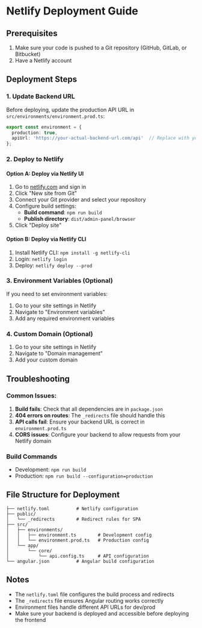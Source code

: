 # Netlify Deployment Guide

## Prerequisites
1. Make sure your code is pushed to a Git repository (GitHub, GitLab, or Bitbucket)
2. Have a Netlify account

## Deployment Steps

### 1. Update Backend URL
Before deploying, update the production API URL in `src/environments/environment.prod.ts`:
```typescript
export const environment = {
  production: true,
  apiUrl: 'https://your-actual-backend-url.com/api'  // Replace with your actual backend URL
};
```

### 2. Deploy to Netlify

#### Option A: Deploy via Netlify UI
1. Go to [netlify.com](https://netlify.com) and sign in
2. Click "New site from Git"
3. Connect your Git provider and select your repository
4. Configure build settings:
   - **Build command**: `npm run build`
   - **Publish directory**: `dist/admin-panel/browser`
5. Click "Deploy site"

#### Option B: Deploy via Netlify CLI
1. Install Netlify CLI: `npm install -g netlify-cli`
2. Login: `netlify login`
3. Deploy: `netlify deploy --prod`

### 3. Environment Variables (Optional)
If you need to set environment variables:
1. Go to your site settings in Netlify
2. Navigate to "Environment variables"
3. Add any required environment variables

### 4. Custom Domain (Optional)
1. Go to your site settings in Netlify
2. Navigate to "Domain management"
3. Add your custom domain

## Troubleshooting

### Common Issues:

1. **Build fails**: Check that all dependencies are in `package.json`
2. **404 errors on routes**: The `_redirects` file should handle this
3. **API calls fail**: Ensure your backend URL is correct in `environment.prod.ts`
4. **CORS issues**: Configure your backend to allow requests from your Netlify domain

### Build Commands
- Development: `npm run build`
- Production: `npm run build --configuration=production`

## File Structure for Deployment
```
├── netlify.toml          # Netlify configuration
├── public/
│   └── _redirects        # Redirect rules for SPA
├── src/
│   ├── environments/
│   │   ├── environment.ts        # Development config
│   │   └── environment.prod.ts   # Production config
│   └── app/
│       └── core/
│           └── api.config.ts     # API configuration
└── angular.json          # Angular build configuration
```

## Notes
- The `netlify.toml` file configures the build process and redirects
- The `_redirects` file ensures Angular routing works correctly
- Environment files handle different API URLs for dev/prod
- Make sure your backend is deployed and accessible before deploying the frontend 